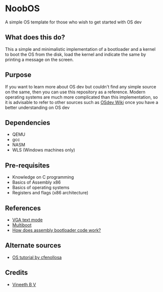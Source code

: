 # NoobOS

A simple OS template for those who wish to get started with OS dev

## What does this do?

This a simple and minimalistic implementation of a bootloader and a kernel to boot the OS from the disk, load the kernel and indicate the same by printing a message on the screen.

## Purpose

If you want to learn more about OS dev but couldn't find any simple source on the same, then you can use this repository as a reference. Modern operating systems are much more complicated than this implementation, so it is advisable to refer to other sources such as [OSdev Wiki](https://wiki.osdev.org/Main_Page) once you have a better understanding on OS dev

## Dependencies

- QEMU
- gcc
- NASM
- WLS (Windows machines only)

## Pre-requisites

- Knowledge on C programming
- Basics of Assembly x86
- Basics of operating systems
- Registers and flags (x86 architecture)

## References

- [VGA text mode](https://en.wikipedia.org/wiki/VGA_text_mode)
- [Multiboot](https://www.gnu.org/software/grub/manual/multiboot/multiboot.html)
- [How does assembly bootloader code work?](https://stackoverflow.com/questions/34183799/how-does-this-assembly-bootloader-code-work)

## Alternate sources

- [OS tutorial by cfenollosa](https://github.com/cfenollosa/os-tutorial)

## Credits

- [Vineeth B V](https://github.com/vinsdragonis)
